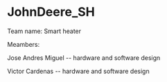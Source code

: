 # JohnDeere_SH

Team name: Smart heater


Meambers:

Jose Andres Miguel -- hardware and software design 

Victor Cardenas    -- hardware and software design

